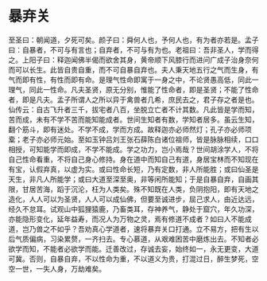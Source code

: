 # 暴弃关

至圣曰：朝闻道，夕死可矣。颜子曰：舜何人也，予何人也，有为者亦若是。孟子曰：自暴者，不可与有言也；自弃者，不可与有为也。老祖曰：吾非圣人，学而得之。上阳子曰：释迦闻佛半偈而欲舍其身，黄帝顺下风膝行而进问广成子治身奈何而可以长生。此皆自贵自重，而不可自暴自弃也。夫人秉天地五行之气而生身，有气而即有性，有性而即有命。是理气性命即寓于一身之中，不论贤愚高低，同此一理气，同此一性命。凡夫圣贤，原无分别，惟能了性命者，即是圣贤；不能了性命者，即是凡夫。孟子所谓人之所以异于禽兽者几希，庶民去之，君子存之者是也。仙传云：自古飞升者三千，拔宅者八百，坐脱立亡者不计其数。凡此皆是学而知，苦而成，未有不学不苦而能知能成者。世间生知者有数，学知者居多。虽云生知，翻个筋斗，即有迷处。不学不成，学而方成。故释迦亦必师然灯；孔子亦必师项槖；老子亦必师元始。至如玉钟吕刘王张石薛陈白诸位祖师，皆是脉脉相续，口口相授，可知能学而即成，不学不能成。学之功力，岂小焉哉？世间胡涂学人，不将自己性命看重，不将自己身心修持。身在道中而知自己有道，身居宝林而不知现在有宝，认假弃真，以虚为实。或曰性命长短，乃有定数，非人所能胜；或曰仙圣是天生，非凡人所能学；或曰大道至深至奥，非等闲所能知；于是自暴自弃，自画其限，甘居苦海，蹈于沉沦，枉为人类矣。殊不知既在人类，负阴抱阳，即有天地之造化，人人可以为圣贤，人人可以成仙佛，但要至诚进步，屈己求人，由近达远，经久不怠耳。试观山中狐狸猿鹿，乃畜类耳，存神养气，静处于窟穴，年久功深，亦能隐形变化，延年益寿，而况人为万物之灵，焉有修道不成者？如曰人不能成道，岂乃兽之不如乎？吾劝真心学道者，速将暴弃关口打通。立不易方，把有生以后气质偏病，习染累赘，一齐扫去。专心慕道，从艰难困苦中磨炼出去。不知者必欲学而知，不能者必欲学而能。迁善改过，存诚去妄，始终如一，永无更变，大道可冀。否则，自暴自弃，不以性命为重，不以道义为贵，打混过日，醉生梦死，空空一世，一失人身，万劫难矣。
